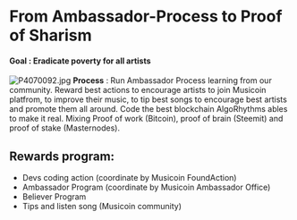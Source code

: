 # From Ambassador-Process to Proof of Sharism 
#### Goal : Eradicate poverty for all artists
![P4070092.jpg](https://cdn.steemitimages.com/DQmecjUYcmhAtU7Fibv8fBntqz62Y4sijCvYgZTdfQkxR5c/P4070092.jpg)
**Process** : Run Ambassador Process learning from our community. Reward best actions to encourage artists to join Musicoin platfrom, to improve their music, to tip best songs to encourage best artists and promote them all around. Code the best blockchain AlgoRhythms ables to make it real. Mixing Proof of work (Bitcoin), proof of brain (Steemit) and proof of stake (Masternodes). 
## Rewards program:
* Devs coding action (coordinate by Musicoin FoundAction)
* Ambassador Program (coordinate by Musicoin Ambassador Office)
* Believer Program
* Tips and listen song (Musicoin community)

